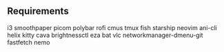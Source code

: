 ## Requirements

i3
smoothpaper
picom
polybar
rofi
cmus
tmux
fish
starship
neovim
ani-cli
helix
kitty
cava
brightnessctl
eza
bat
vlc
networkmanager-dmenu-git
fastfetch
nemo
